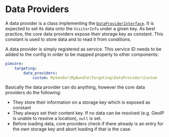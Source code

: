 # Data Providers

A data provider is a class implementing the [`DataProviderInterface`](https://github.com/pimcore/pimcore/blob/master/pimcore/lib/Pimcore/Targeting/DataProvider/DataProviderInterface.php).
It is expected to set its data onto the `VisitorInfo` under a given key. As best practice, the core data providers expose
their storage key as constant. This constant is used to store data and to read it from conditions.

A data provider is simply registered as service. This service ID needs to be added to the config in order to be mapped
properly to other components:

```yaml
pimcore:
    targeting:
        data_providers:
            custom: MyVendor\MyBundle\Targeting\DataProvider\Custom
```

Basically the data provider can do anything, however the core data providers do the following:

* They store their information on a storage key which is exposed as constant
* They always set their content key. If no data can be resolved (e.g. GeoIP is unable to resolve a location), `null` is set.
* Before loading data, core providers check if there already is an entry for the own storage key and abort loading if that
 is the case.
